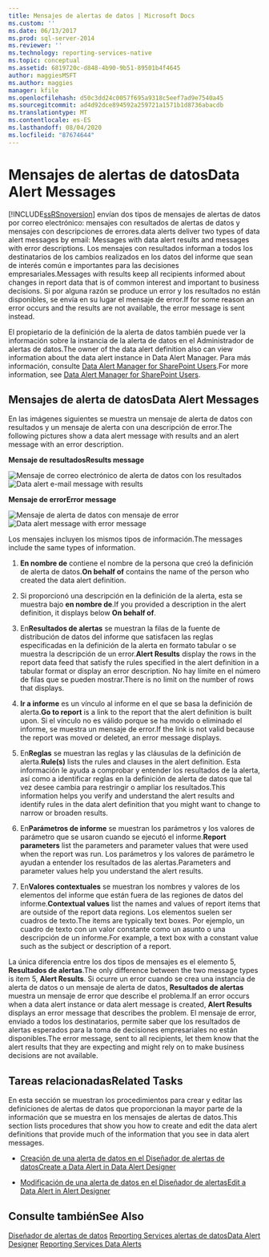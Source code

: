 ```yaml
---
title: Mensajes de alertas de datos | Microsoft Docs
ms.custom: ''
ms.date: 06/13/2017
ms.prod: sql-server-2014
ms.reviewer: ''
ms.technology: reporting-services-native
ms.topic: conceptual
ms.assetid: 6819720c-d848-4b90-9b51-89501b4f4645
author: maggiesMSFT
ms.author: maggies
manager: kfile
ms.openlocfilehash: d50c3dd24c0057f695a9318c5eef7ad9e7540a45
ms.sourcegitcommit: ad4d92dce894592a259721a1571b1d8736abacdb
ms.translationtype: MT
ms.contentlocale: es-ES
ms.lasthandoff: 08/04/2020
ms.locfileid: "87674644"
---
```

# <a name="data-alert-messages"></a><span data-ttu-id="f422f-102">Mensajes de alertas de datos</span><span class="sxs-lookup"><span data-stu-id="f422f-102">Data Alert Messages</span></span>
  [!INCLUDE[ssRSnoversion](../includes/ssrsnoversion-md.md)] <span data-ttu-id="f422f-103">envían dos tipos de mensajes de alertas de datos por correo electrónico: mensajes con resultados de alertas de datos y mensajes con descripciones de errores.</span><span class="sxs-lookup"><span data-stu-id="f422f-103">data alerts deliver two types of data alert messages by email: Messages with data alert results and messages with error descriptions.</span></span> <span data-ttu-id="f422f-104">Los mensajes con resultados informan a todos los destinatarios de los cambios realizados en los datos del informe que sean de interés común e importantes para las decisiones empresariales.</span><span class="sxs-lookup"><span data-stu-id="f422f-104">Messages with results keep all recipients informed about changes in report data that is of common interest and important to business decisions.</span></span> <span data-ttu-id="f422f-105">Si por alguna razón se produce un error y los resultados no están disponibles, se envía en su lugar el mensaje de error.</span><span class="sxs-lookup"><span data-stu-id="f422f-105">If for some reason an error occurs and the results are not available, the error message is sent instead.</span></span>

 <span data-ttu-id="f422f-106">El propietario de la definición de la alerta de datos también puede ver la información sobre la instancia de la alerta de datos en el Administrador de alertas de datos.</span><span class="sxs-lookup"><span data-stu-id="f422f-106">The owner of the data alert definition also can view information about the data alert instance in Data Alert Manager.</span></span> <span data-ttu-id="f422f-107">Para más información, consulte [Data Alert Manager for SharePoint Users](../../2014/reporting-services/data-alert-manager-for-sharepoint-users.md).</span><span class="sxs-lookup"><span data-stu-id="f422f-107">For more information, see [Data Alert Manager for SharePoint Users](../../2014/reporting-services/data-alert-manager-for-sharepoint-users.md).</span></span>

##  <a name="data-alert-messages"></a><a name="DataAlertMessages"></a><span data-ttu-id="f422f-108">Mensajes de alerta de datos</span><span class="sxs-lookup"><span data-stu-id="f422f-108">Data Alert Messages</span></span>
 <span data-ttu-id="f422f-109">En las imágenes siguientes se muestra un mensaje de alerta de datos con resultados y un mensaje de alerta con una descripción de error.</span><span class="sxs-lookup"><span data-stu-id="f422f-109">The following pictures show a data alert message with results and an alert message with an error description.</span></span>

 <span data-ttu-id="f422f-110">**Mensaje de resultados**</span><span class="sxs-lookup"><span data-stu-id="f422f-110">**Results message**</span></span>

 <span data-ttu-id="f422f-111">![Mensaje de correo electrónico de alerta de datos con los resultados](media/rs-alertmessageresults.gif "Mensaje de correo electrónico de alerta de datos con los resultados")</span><span class="sxs-lookup"><span data-stu-id="f422f-111">![Data alert e-mail message with results](media/rs-alertmessageresults.gif "Data alert e-mail message with results")</span></span>

 <span data-ttu-id="f422f-112">**Mensaje de error**</span><span class="sxs-lookup"><span data-stu-id="f422f-112">**Error message**</span></span>

 <span data-ttu-id="f422f-113">![Mensaje de alerta de datos con mensaje de error](media/rs-alertmessageerrror.gif "Mensaje de alerta de datos con mensaje de error")</span><span class="sxs-lookup"><span data-stu-id="f422f-113">![Data alert message with error message](media/rs-alertmessageerrror.gif "Data alert message with error message")</span></span>

 <span data-ttu-id="f422f-114">Los mensajes incluyen los mismos tipos de información.</span><span class="sxs-lookup"><span data-stu-id="f422f-114">The messages include the same types of information.</span></span>

1.  <span data-ttu-id="f422f-115">**En nombre de** contiene el nombre de la persona que creó la definición de alerta de datos.</span><span class="sxs-lookup"><span data-stu-id="f422f-115">**On behalf of** contains the name of the person who created the data alert definition.</span></span>

2.  <span data-ttu-id="f422f-116">Si proporcionó una descripción en la definición de la alerta, esta se muestra bajo **en nombre de**.</span><span class="sxs-lookup"><span data-stu-id="f422f-116">If you provided a description in the alert definition, it displays below **On behalf of**.</span></span>

3.  <span data-ttu-id="f422f-117">En**Resultados de alertas** se muestran la filas de la fuente de distribución de datos del informe que satisfacen las reglas especificadas en la definición de la alerta en formato tabular o se muestra la descripción de un error.</span><span class="sxs-lookup"><span data-stu-id="f422f-117">**Alert Results** display the rows in the report data feed that satisfy the rules specified in the alert definition in a tabular format or display an error description.</span></span> <span data-ttu-id="f422f-118">No hay límite en el número de filas que se pueden mostrar.</span><span class="sxs-lookup"><span data-stu-id="f422f-118">There is no limit on the number of rows that displays.</span></span>

4.  <span data-ttu-id="f422f-119">**Ir a informe** es un vínculo al informe en el que se basa la definición de alerta.</span><span class="sxs-lookup"><span data-stu-id="f422f-119">**Go to report** is a link to the report that the alert definition is built upon.</span></span> <span data-ttu-id="f422f-120">Si el vínculo no es válido porque se ha movido o eliminado el informe, se muestra un mensaje de error.</span><span class="sxs-lookup"><span data-stu-id="f422f-120">If the link is not valid because the report was moved or deleted, an error message displays.</span></span>

5.  <span data-ttu-id="f422f-121">En**Reglas** se muestran las reglas y las cláusulas de la definición de alerta.</span><span class="sxs-lookup"><span data-stu-id="f422f-121">**Rule(s)** lists the rules and clauses in the alert definition.</span></span> <span data-ttu-id="f422f-122">Esta información le ayuda a comprobar y entender los resultados de la alerta, así como a identificar reglas en la definición de alerta de datos que tal vez desee cambia para restringir o ampliar los resultados.</span><span class="sxs-lookup"><span data-stu-id="f422f-122">This information helps you verify and understand the alert results and identify rules in the data alert definition that you might want to change to narrow or broaden results.</span></span>

6.  <span data-ttu-id="f422f-123">En**Parámetros de informe** se muestran los parámetros y los valores de parámetro que se usaron cuando se ejecutó el informe.</span><span class="sxs-lookup"><span data-stu-id="f422f-123">**Report parameters** list the parameters and parameter values that were used when the report was run.</span></span> <span data-ttu-id="f422f-124">Los parámetros y los valores de parámetro le ayudan a entender los resultados de las alertas.</span><span class="sxs-lookup"><span data-stu-id="f422f-124">Parameters and parameter values help you understand the alert results.</span></span>

7.  <span data-ttu-id="f422f-125">En**Valores contextuales** se muestran los nombres y valores de los elementos del informe que están fuera de las regiones de datos del informe.</span><span class="sxs-lookup"><span data-stu-id="f422f-125">**Contextual values** list the names and values of report items that are outside of the report data regions.</span></span> <span data-ttu-id="f422f-126">Los elementos suelen ser cuadros de texto.</span><span class="sxs-lookup"><span data-stu-id="f422f-126">The items are typically text boxes.</span></span> <span data-ttu-id="f422f-127">Por ejemplo, un cuadro de texto con un valor constante como un asunto o una descripción de un informe.</span><span class="sxs-lookup"><span data-stu-id="f422f-127">For example, a text box with a constant value such as the subject or description of a report.</span></span>

 <span data-ttu-id="f422f-128">La única diferencia entre los dos tipos de mensajes es el elemento 5, **Resultados de alertas**.</span><span class="sxs-lookup"><span data-stu-id="f422f-128">The only difference between the two message types is item 5, **Alert Results**.</span></span> <span data-ttu-id="f422f-129">Si ocurre un error cuando se crea una instancia de alerta de datos o un mensaje de alerta de datos, **Resultados de alertas** muestra un mensaje de error que describe el problema.</span><span class="sxs-lookup"><span data-stu-id="f422f-129">If an error occurs when a data alert instance or data alert message is created, **Alert Results** displays an error message that describes the problem.</span></span> <span data-ttu-id="f422f-130">El mensaje de error, enviado a todos los destinatarios, permite saber que los resultados de alertas esperados para la toma de decisiones empresariales no están disponibles.</span><span class="sxs-lookup"><span data-stu-id="f422f-130">The error message, sent to all recipients, let them know that the alert results that they are expecting and might rely on to make business decisions are not available.</span></span>

 

##  <a name="related-tasks"></a><a name="HowTo"></a> <span data-ttu-id="f422f-131">Tareas relacionadas</span><span class="sxs-lookup"><span data-stu-id="f422f-131">Related Tasks</span></span>
 <span data-ttu-id="f422f-132">En esta sección se muestran los procedimientos para crear y editar las definiciones de alertas de datos que proporcionan la mayor parte de la información que se muestra en los mensajes de alertas de datos.</span><span class="sxs-lookup"><span data-stu-id="f422f-132">This section lists procedures that show you how to create and edit the data alert definitions that provide much of the information that you see in data alert messages.</span></span>

-   [<span data-ttu-id="f422f-133">Creación de una alerta de datos en el Diseñador de alertas de datos</span><span class="sxs-lookup"><span data-stu-id="f422f-133">Create a Data Alert in Data Alert Designer</span></span>](create-a-data-alert-in-data-alert-designer.md)

-   [<span data-ttu-id="f422f-134">Modificación de una alerta de datos en el Diseñador de alertas</span><span class="sxs-lookup"><span data-stu-id="f422f-134">Edit a Data Alert in Alert Designer</span></span>](edit-a-data-alert-in-alert-designer.md)



## <a name="see-also"></a><span data-ttu-id="f422f-135">Consulte también</span><span class="sxs-lookup"><span data-stu-id="f422f-135">See Also</span></span>
 <span data-ttu-id="f422f-136">[Diseñador de alertas de datos](../../2014/reporting-services/data-alert-designer.md) [Reporting Services alertas de datos](../ssms/agent/alerts.md)</span><span class="sxs-lookup"><span data-stu-id="f422f-136">[Data Alert Designer](../../2014/reporting-services/data-alert-designer.md) [Reporting Services Data Alerts](../ssms/agent/alerts.md)</span></span>


